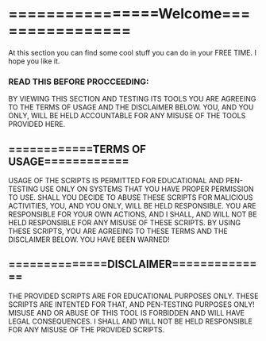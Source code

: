 <h1>================Welcome================</h1>

<p>At this section you can find some cool stuff you
can do in your FREE TIME. I hope you like it.</p>

<h3>READ THIS BEFORE PROCCEEDING:</h3>
<p>BY VIEWING THIS SECTION AND TESTING ITS TOOLS YOU ARE AGREEING TO THE TERMS OF USAGE AND THE DISCLAIMER BELOW.
YOU, AND YOU ONLY, WILL BE HELD ACCOUNTABLE FOR ANY MISUSE OF THE TOOLS PROVIDED HERE.</p>






<h2>============TERMS OF USAGE============</h2>
<p>USAGE OF THE SCRIPTS IS PERMITTED FOR EDUCATIONAL AND PEN-TESTING USE ONLY ON SYSTEMS
THAT YOU HAVE PROPER PERMISSION TO USE. SHALL YOU DECIDE TO ABUSE THESE SCRIPTS FOR
MALICIOUS ACTIVITIES, YOU, AND YOU ONLY, WILL BE HELD RESPONSIBLE.
YOU ARE RESPONSIBLE FOR YOUR OWN ACTIONS, AND I SHALL, AND WILL NOT BE HELD RESPONSIBLE
FOR ANY MISUSE OF THESE SCRIPTS. BY USING THESE SCRIPTS, YOU ARE AGREEING TO THESE TERMS
AND THE DISCLAIMER BELOW. YOU HAVE BEEN WARNED!</p>
<h2>==============DISCLAIMER==============</h2>
<p>THE PROVIDED SCRIPTS ARE FOR EDUCATIONAL PURPOSES ONLY.
THESE SCRIPTS ARE INTENTED FOR THAT, AND PEN-TESTING PURPOSES ONLY!
MISUSE AND OR ABUSE OF THIS TOOL IS FORBIDDEN AND WILL HAVE LEGAL CONSEQUENCES. I SHALL
AND WILL NOT BE HELD RESPONSIBLE FOR ANY MISUSE OF THE PROVIDED SCRIPTS.</p>
